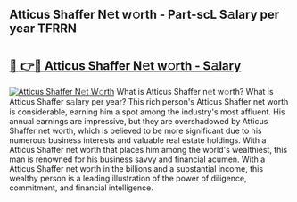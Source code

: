 ## Atticus Shaffer N𝚎t w𝚘rth - Part-scL S𝚊lary per year TFRRN

# <h2><a href="http://gc0fk7.nevu.top/?p=Atticus+Shaffer">🔗 👉🔴 Atticus Shaffer N𝚎t w𝚘rth - S𝚊lary</a></h2>

[![Atticus Shaffer N𝚎t W𝚘rth](https://i.imgur.com/Oavwk0R.jpeg)](http://gc0fk7.nevu.top/?p=Atticus+Shaffer)
What is Atticus Shaffer n𝚎t w𝚘rth? What is Atticus Shaffer s𝚊lary per year?
This rich person's Atticus Shaffer net worth is considerable, earning him a spot among the industry's most affluent. His annual earnings are impressive, but they are overshadowed by Atticus Shaffer net worth, which is believed to be more significant due to his numerous business interests and valuable real estate holdings. With a Atticus Shaffer net worth that places him among the world's wealthiest, this man is renowned for his business savvy and financial acumen. With a Atticus Shaffer net worth in the billions and a substantial income, this wealthy person is a leading illustration of the power of diligence, commitment, and financial intelligence.
